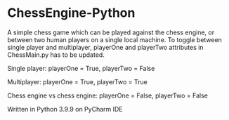 # ChessEngine-Python
A simple chess game which can be played against the chess engine, or between two human players on a single local machine.
To toggle between single player and multiplayer, playerOne and playerTwo attributes in ChessMain.py has to be updated.

Single player: playerOne = True, playerTwo = False

Multiplayer: playerOne = True, playerTwo = True

Chess engine vs chess engine: playerOne = False, playerTwo = False

Written in Python 3.9.9 on PyCharm IDE
